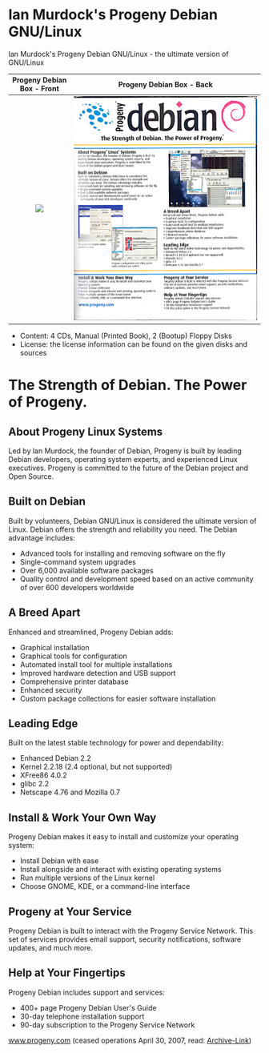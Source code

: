 # Ian Murdock's Progeny Debian GNU/Linux

Ian Murdock's Progeny Debian GNU/Linux - the ultimate version of GNU/Linux

Progeny Debian Box - Front |  Progeny Debian Box - Back
:-------------------------:|:-------------------------:
![](progeny-front.png)  |  ![](progeny-back.png)

- Content: 4 CDs, Manual (Printed Book), 2 (Bootup) Floppy Disks
- License: the license information can be found on the given disks and sources



# The Strength of Debian. The Power of Progeny.

## About Progeny Linux Systems
Led by lan Murdock, the founder of Debian, Progeny is built by leading Debian developers, operating system experts, and experienced Linux executives. Progeny is committed to the future of the Debian project and Open Source. 

## Built on Debian
Built by volunteers, Debian GNU/Linux is considered the ultimate version of Linux. Debian offers the strength and reliability you need. The Debian advantage includes: 
- Advanced tools for installing and removing software on the fly
- Single-command system upgrades
- Over 6,000 available software packages
- Quality control and development speed based on an active community of over 600 developers worldwide

## A Breed Apart
Enhanced and streamlined, Progeny Debian adds:
- Graphical installation
- Graphical tools for configuration
- Automated install tool for multiple installations
- Improved hardware detection and USB support
- Comprehensive printer database
- Enhanced security
- Custom package collections for easier software installation 

## Leading Edge
Built on the latest stable technology for power and dependability:
- Enhanced Debian 2.2
- Kernel 2.2.18 (2.4 optional, but not supported)
- XFree86 4.0.2
- glibc 2.2
- Netscape 4.76 and Mozilla 0.7

## Install & Work Your Own Way
Progeny Debian makes it easy to install and customize your operating system:
- Install Debian with ease
- Install alongside and interact with existing operating systems
- Run multiple versions of the Linux kernel
- Choose GNOME, KDE, or a command-line interface

## Progeny at Your Service
Progeny Debian is built to interact with the Progeny Service Network. This set of services provides email support, security notifications, software updates, and much more.

## Help at Your Fingertips
Progeny Debian includes support and services:
- 400+ page Progeny Debian User's Guide
- 30-day telephone installation support
- 90-day subscription to the Progeny Service Network

www.progeny.com (ceased operations April 30, 2007, read: [Archive-Link](https://web.archive.org/web/20070506131659/http://www.progeny.com/))

